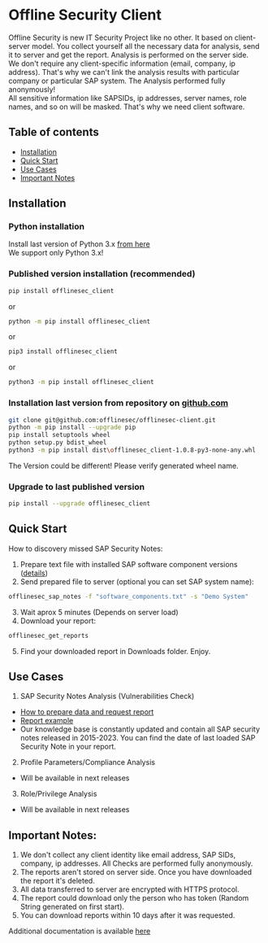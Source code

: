 # Offline Security Client

Offline Security is new IT Security Project like no other. It based on client-server model. You collect yourself all the necessary data for analysis, send it to server and get the report.
Analysis is performed on the server side.<br />
We don't require any client-specific information (email, company, ip address). That's why we can't link the analysis results with particular company or particular SAP system. The Analysis performed fully anonymously! <br />
All sensitive information like SAPSIDs, ip addresses, server names, role names, and so on will be masked. That's why we need client software.

## Table of contents

* [Installation](#installation)
* [Quick Start](#quick-start)
* [Use Cases](#use-cases)
* [Important Notes](#important-notes)

## Installation

### Python installation
Install last version of Python 3.x [from here](https://www.python.org/downloads/)<br />
We support only Python 3.x!

### Published version installation (recommended)
```sh
pip install offlinesec_client
```
or
```sh
python -m pip install offlinesec_client
```
or
```sh
pip3 install offlinesec_client
```
or
```sh
python3 -m pip install offlinesec_client
```

### Installation last version from repository on [github.com](https://github.com/offlinesec/offlinesec-client)
```sh
git clone git@github.com:offlinesec/offlinesec-client.git
python -m pip install --upgrade pip
pip install setuptools wheel
python setup.py bdist_wheel
python3 -m pip install dist\offlinesec_client-1.0.8-py3-none-any.whl
```
The Version could be different! Please verify generated wheel name. 

### Upgrade to last published version
```sh
pip install --upgrade offlinesec_client
```

## Quick Start

How to discovery missed SAP Security Notes:
1. Prepare text file with installed SAP software component versions ([details](./docs/how_to_prepare_sap_softs.md))
2. Send prepared file to server (optional you can set SAP system name):
```sh
offlinesec_sap_notes -f "software_components.txt" -s "Demo System"
```
3. Wait aprox 5 minutes (Depends on server load)
4. Download your report:
```sh
offlinesec_get_reports
```
5. Find your downloaded report in Downloads folder. Enjoy.

## Use Cases
1. SAP Security Notes Analysis (Vulnerabilities Check)
* [How to prepare data and request report](./docs/how_to_prepare_sap_softs.md)
* [Report example](./docs/sap_security_notes_report.md)
* Our knowledge base is constantly updated and contain all SAP security notes released in 2015-2023. You can find the date of last loaded SAP Security Note in your report.

2. Profile Parameters/Compliance Analysis
* Will be available in next releases

3. Role/Privilege Analysis
* Will be available in next releases

## Important Notes:
1. We don't collect any client identity like email address, SAP SIDs, company, ip addresses. All Checks are performed fully anonymously.
2. The reports aren't stored on server side. Once you have downloaded the report it's deleted.
3. All data transferred to server are encrypted with HTTPS protocol. 
4. The report could download only the person who has token (Random String generated on first start).
5. You can download reports within 10 days after it was requested.

Additional documentation is available [here](./docs/README.md)